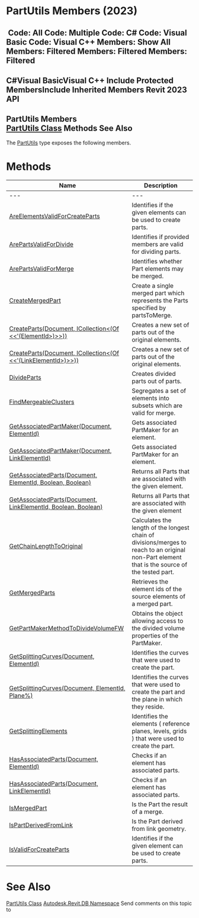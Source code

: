 # PartUtils Members (2023)

﻿
 Code: All Code: Multiple Code: C# Code: Visual Basic Code: Visual C++  Members: Show All Members: Filtered Members: Filtered Members: Filtered   
---  
C#Visual BasicVisual C++
Include Protected MembersInclude Inherited Members
Revit 2023 API  
---  
PartUtils Members  
[PartUtils Class](a7384ccf-cd2b-9080-38d3-58b1253cd8e4.md "PartUtils Class") Methods See Also  
---  
The [PartUtils](a7384ccf-cd2b-9080-38d3-58b1253cd8e4.md "PartUtils Class") type exposes the following members.
# Methods
| Name | Description |
| --- | --- |
| --- | --- | --- |
| [AreElementsValidForCreateParts](5cbd9192-b16a-d34e-9cba-75d8a34e3424.md "AreElementsValidForCreateParts Method") | Identifies if the given elements can be used to create parts. |
| [ArePartsValidForDivide](cc2eb56c-703f-6bec-14ad-67237389d479.md "ArePartsValidForDivide Method") | Identifies if provided members are valid for dividing parts. |
| [ArePartsValidForMerge](fd03fb06-da32-0e66-2b01-8f3926788162.md "ArePartsValidForMerge Method") | Identifies whether Part elements may be merged. |
| [CreateMergedPart](062db0b2-fe9b-49a5-52e7-caa5297a05d1.md "CreateMergedPart Method") | Create a single merged part which represents the Parts specified by partsToMerge. |
| [CreateParts(Document, ICollection<(Of <<'(ElementId>)>>))](64df9046-53f3-16d9-f6aa-957a3b3d73b5.md "CreateParts Method \(Document, ICollection\(ElementId\)\)") | Creates a new set of parts out of the original elements. |
| [CreateParts(Document, ICollection<(Of <<'(LinkElementId>)>>))](fcadf274-66b3-21df-aaba-00ea79c70dcb.md "CreateParts Method \(Document, ICollection\(LinkElementId\)\)") | Creates a new set of parts out of the original elements. |
| [DivideParts](45950f87-1cd6-fdfa-5167-1f42fb7b2c6b.md "DivideParts Method") | Creates divided parts out of parts. |
| [FindMergeableClusters](283fcb8d-2b4b-1d2b-bd02-157ab722f1f8.md "FindMergeableClusters Method") | Segregates a set of elements into subsets which are valid for merge. |
| [GetAssociatedPartMaker(Document, ElementId)](e0568bef-0c22-177d-a537-f1cf85285876.md "GetAssociatedPartMaker Method \(Document, ElementId\)") | Gets associated PartMaker for an element. |
| [GetAssociatedPartMaker(Document, LinkElementId)](8eb8008e-fc94-3bed-4000-270041373bdb.md "GetAssociatedPartMaker Method \(Document, LinkElementId\)") | Gets associated PartMaker for an element. |
| [GetAssociatedParts(Document, ElementId, Boolean, Boolean)](73e42274-0b32-4109-db26-7c980504264d.md "GetAssociatedParts Method \(Document, ElementId, Boolean, Boolean\)") | Returns all Parts that are associated with the given element. |
| [GetAssociatedParts(Document, LinkElementId, Boolean, Boolean)](a2eab773-d518-ad13-162c-1f5ff402aeef.md "GetAssociatedParts Method \(Document, LinkElementId, Boolean, Boolean\)") | Returns all Parts that are associated with the given element |
| [GetChainLengthToOriginal](be9f42c2-7db1-4c6b-5d93-1263bf16f02e.md "GetChainLengthToOriginal Method") | Calculates the length of the longest chain of divisions/merges to reach to an original non-Part element that is the source of the tested part. |
| [GetMergedParts](8d2c68f0-386b-75ae-c779-25c7050d4afc.md "GetMergedParts Method") | Retrieves the element ids of the source elements of a merged part. |
| [GetPartMakerMethodToDivideVolumeFW](3af27a3a-64c0-517f-f37d-601fae0e9fe1.md "GetPartMakerMethodToDivideVolumeFW Method") | Obtains the object allowing access to the divided volume properties of the PartMaker. |
| [GetSplittingCurves(Document, ElementId)](d99625f8-3fc4-aace-bfe7-b1705ea2d195.md "GetSplittingCurves Method \(Document, ElementId\)") | Identifies the curves that were used to create the part. |
| [GetSplittingCurves(Document, ElementId, Plane%)](c628a082-da8c-7698-5b76-d2eaf49d6381.md "GetSplittingCurves Method \(Document, ElementId, Plane\)") | Identifies the curves that were used to create the part and the plane in which they reside. |
| [GetSplittingElements](bdf7331d-978c-3e94-bf05-43f2e6394aaf.md "GetSplittingElements Method") | Identifies the elements ( reference planes, levels, grids ) that were used to create the part. |
| [HasAssociatedParts(Document, ElementId)](085bed8c-760b-dfad-08f6-28fe0db2a272.md "HasAssociatedParts Method \(Document, ElementId\)") | Checks if an element has associated parts. |
| [HasAssociatedParts(Document, LinkElementId)](5c9afcd0-f20c-519a-1a8c-938ceafdeb2a.md "HasAssociatedParts Method \(Document, LinkElementId\)") | Checks if an element has associated parts. |
| [IsMergedPart](ef0a6341-df93-54ce-99dd-6d61e4c5fcdc.md "IsMergedPart Method") | Is the Part the result of a merge. |
| [IsPartDerivedFromLink](0dba54fe-2b41-b827-86cf-b97d5f550c64.md "IsPartDerivedFromLink Method") | Is the Part derived from link geometry. |
| [IsValidForCreateParts](041b18f8-6cac-6ade-5f37-793f9b68cb0c.md "IsValidForCreateParts Method") | Identifies if the given element can be used to create parts. |

# See Also
[PartUtils Class](a7384ccf-cd2b-9080-38d3-58b1253cd8e4.md "PartUtils Class")
[Autodesk.Revit.DB Namespace](87546ba7-461b-c646-cbb1-2cb8f5bff8b2.md "Autodesk.Revit.DB Namespace")
Send comments on this topic to 